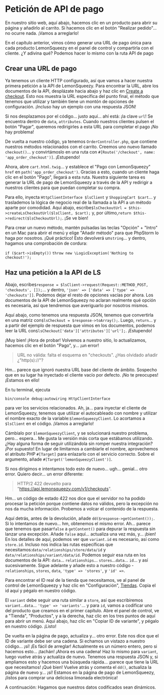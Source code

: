 # Petición de API de pago

En nuestro sitio web, aquí abajo, hacemos clic en un producto para abrir su página y añadirlo al carrito. Si hacemos clic en el botón "Realizar pedido"... no ocurre nada. ¡Vamos a arreglarlo!

En el capítulo anterior, vimos cómo generar una URL de pago única para cada producto LemonSqueezy en el panel de control y compartirla con el cliente. ¿Y adivina qué? Podemos hacer lo mismo con la ruta API de pago

## Crear una URL de pago

Ya tenemos un cliente HTTP configurado, así que vamos a hacer nuestra primera petición a la API de LemonSqueezy. Para encontrar la URL, abre los documentos de la API, desplázate hacia abajo y haz clic en [Create a checkout](https://docs.lemonsqueezy.com/api/checkouts/create-checkout). Esto nos muestra la URL específica del punto final, el método que tenemos que utilizar y también tiene un montón de opciones de configuración. ¡Incluso hay un ejemplo con una respuesta JSON!

Si nos desplazamos por el código... justo aquí... ahí está: ¡la clave `url`! Se encuentra dentro de `data`, `attributes`. Cuando nuestros clientes pulsen el botón "Pagar", queremos redirigirles a esta URL para completar el pago ¡No hay problema!

De vuelta a nuestro código, ya tenemos `OrderController.php`, que contiene nuestros métodos relacionados con el carrito. Creemos uno nuevo llamado `checkout()`... y convirtámoslo en una ruta con `#[Route('/checkout', name: 'app_order_checkout')]`. ¡Estupendo!

Ahora, abre `cart.html.twig`... y establece el "Pago con LemonSqueezy" `href` en `path('app_order_checkout')`. Gracias a esto, cuando un cliente haga clic en el botón "Pago", llegará a esta ruta. Nuestra siguiente tarea es generar la URL de pago de LemonSqueezy a través de la API y redirigir a nuestros clientes para que puedan completar su compra.

Para ello, inyecta `HttpClientInterface $lsClient` y `ShoppingCart $cart`... y traslademos la lógica de negocio real de la llamada a la API a un método aparte por comodidad. Aquí abajo, escribe`$lsCheckoutUrl = $this->createLsCheckoutUrl($lsClient, $cart);` y, por último,`return $this->redirect($lsCheckoutUrl);`. ¡Se ve bien!

Para crear un nuevo método, mantén pulsadas las teclas "Opción" + "Intro" en un Mac para abrir el menú y elige "Añadir método" para que PhpStorm lo haga por nosotros. ¡Qué práctico! Esto devolverá un`string`... y dentro, hagamos una comprobación de cordura:

`if ($cart->isEmpty())`
`throw new \LogicException('Nothing to checkout!');`

## Haz una petición a la API de LS

Abajo, escribe`$response = $lsClient->request(Request::METHOD_POST, 'checkouts', []);`... y dentro, `'json' => ['data' => ['type' => 'checkouts']]`. Podemos dejar el resto de opciones vacías por ahora. Los documentos de la API de LemonSqueezy no aclaran realmente qué opción es necesaria, así que tendremos que averiguarlo por nosotros mismos.

Aquí abajo, como tenemos una respuesta JSON, tenemos que convertirla en una matriz con`$lsCheckout = $response->toArray();`. Luego, `return`... y a partir del ejemplo de respuesta que vimos en los documentos, podemos leer la URL con`$lsCheckout['data']['attributes']['url'];`. ¡Estupendo!

¡Muy bien! ¡Hora de probar! Volvemos a nuestro sitio, lo actualizamos, hacemos clic en el botón "Pago", y... ¡un error!

> URL no válida: falta el esquema en "checkouts". ¿Has olvidado añadir
> ¿"http(s)://"?

Hm... parece que ignoró nuestra URL base del cliente de ámbito. Sospecho que en su lugar ha inyectado el cliente vacío por defecto. ¡No te preocupes! ¡Estamos en ello!

En tu terminal, ejecuta

```terminal
bin/console debug:autowiring HttpClientInterface
```

para ver los servicios relacionados. Ah, ja... para inyectar el cliente de LemonSqueezy, tenemos que utilizar el autocableado con nombre y utilizar el nombre exacto de la variable:`$lemonSqueezyClient`. Lo acortamos a `$lsClient` en el código. ¡Vamos a arreglarlo!

Cámbialo por `$lemonSqueezyClient`, y se solucionará nuestro problema, pero... espera... Me gusta la versión más corta que estábamos utilizando. ¿Hay alguna forma de seguir utilizándola sin romper nuestra integración? ¡Por supuesto! En lugar de limitarnos a cambiarle el nombre, aprovechemos el atributo PHP `#[Target]` para enlazarlo con el servicio correcto. Sobre el argumento, añade `#[Target('lemonSqueezyClient')]`.

Si nos dirigimos e intentamos todo esto de nuevo... ugh... genial... otro error. Quiero decir... un error diferente:

> HTTP/2 422 devuelto para "https://api.lemonsqueezy.com/v1/checkouts".

Hm... un código de estado 422 nos dice que el servidor no ha podido procesar la petición porque contiene datos no válidos, pero la excepción no nos da mucha información. Probemos a volcar el contenido de la respuesta.

Aquí detrás, antes de la devolución, añade `dd($response->getContent());`. Si lo intentamos de nuevo... hm, obtenemos el mismo error. Ah... parece que tenemos que pasar`false` a `getContent()` para depurar la respuesta sin lanzar una excepción. Añade `false` aquí... actualiza una vez más, y... ¡bien! En los detalles de aquí, podemos ver que `variant.id` es necesario, así como `store.id`. Incluso nos indica las rutas específicas que necesitamos:`data/relationships/store/data/id` y `data/relationships/variant/data/id`. Podemos seguir esa ruta en los documentos de la API: `data`... `relationships`... `stores`...`data`... `id`... y así sucesivamente. Sigue adelante y añade esto a nuestro código -`relationships`, `stores`, `data`, `'type' => 'stores'`, y `'id' =>`.

Para encontrar el ID real de la tienda que necesitamos, ve al panel de control de LemonSqueezy y haz clic en "Configuración", [Tiendas](https://app.lemonsqueezy.com/settings/stores). Copia el id aquí y pégalo en nuestro código.

El `variant` debe seguir una ruta similar a `store`, así que escribiremos `variant`...`data`... `'type' => 'variants'`... y para `id`, vamos a codificar uno del producto que creamos en el primer capítulo. Abre el panel de control, ve a "Tienda", "Productos", y a la derecha, haz clic en los tres puntos de aquí para abrir un menú. Aquí abajo, haz clic en "Copiar ID de variante", y pégalo en nuestro código. ¡Listo!

De vuelta en la página de pago, actualiza y... otro error. Este nos dice que el ID de variante debe ser una cadena. Si echamos un vistazo a nuestro código... ¡sí! ¡Es fácil de arreglar! Actualmente es un número entero, pero si hacemos esto... ¡tachán! ¡Ahora es una cadena! Haz lo mismo para `variant`, luego vuelve atrás y actualiza de nuevo. Tenemos una respuesta JSON y, si ampliamos esto y hacemos una búsqueda rápida... ¡parece que tiene la URL que necesitamos! ¡Qué bien! Vuelve atrás y comenta el `dd()`, actualiza la página de nuevo y... ¡sí! Estamos en la página de pago de LemonSqueezy, ¡listos para comprar una deliciosa limonada electrónica!

A continuación: Hagamos que nuestros datos codificados sean dinámicos.
